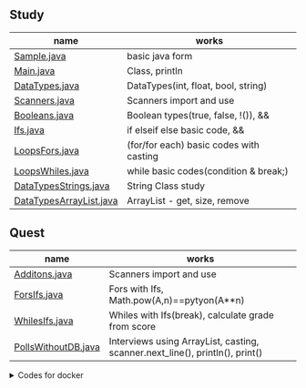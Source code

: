 ## Study 

|name|works|
|--|--|
|[Sample.java](src/Sample.java)|basic java form|
|[Main.java](src/Main.java)|Class, println|
|[DataTypes.java](src/DataTypes.java)|DataTypes(int, float, bool, string)|
|[Scanners.java](src/Scanners.java)|Scanners import and use|
|[Booleans.java](src/Booleans.java)|Boolean types(true, false, !()), &&|
|[Ifs.java](src/Ifs.java)|if elseif else basic code, &&|
|[LoopsFors.java](src/LoopsFors.java)|(for/for each) basic codes with casting|
|[LoopsWhiles.java](src/LoopsWhiles.java)|while basic codes(condition & break;)|
|[DataTypesStrings.java](src/DataTypesStrings.java)|String Class study|
|[DataTypesArrayList.java](src/DataTypesArrayList.java)|ArrayList - get, size, remove|


## Quest 

|name|works|
|--|--|
|[Additons.java](src/quests/Additons.java)|Scanners import and use|
|[ForsIfs.java](src/quests/ForsIfs.java)|Fors with Ifs, Math.pow(A,n)==pytyon(A**n)|
|[WhilesIfs.java](src/quests/WhilesIfs.java)|Whiles with Ifs(break), calculate grade from score|
|[PollsWithoutDB.java](src/quests/PollsWithoutDB.java)|Interviews using ArrayList, casting, scanner.next_line(), println(), print()|






<details>
    <summary>Codes for docker</summary>

## java_mysql
#### Main package
- java:17

#### CLI with Dockerfile and compose.xml : duration 150.4s
```
# --project-name is docker container name
~$ docker-compose --project-name java_mysql up -d --build
```
#### samples
- [src/Sameple.java](./src/Sameple.java)

<details>
